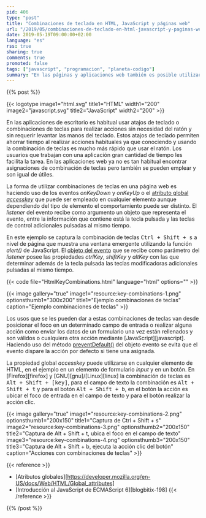 ```yaml
---
pid: 406
type: "post"
title: "Combinaciones de teclado en HTML, JavaScript y páginas web"
url: "/2019/05/combinaciones-de-teclado-en-html-javascript-y-paginas-web/"
date: 2019-05-19T09:00:00+02:00
language: "es"
rss: true
sharing: true
comments: true
promoted: false
tags: ["javascript", "programacion", "planeta-codigo"]
summary: "En las páginas y aplicaciones web también es posible utilizar combinaciones de teclas para proporcionar acceso rápido a funciones usadas frecuentemente. Utilizando la propiedad global _accesskey_ para los campos de texto la acción es ubicar el foco en el campo y para los botones realizar la acción de clic. Los _listeners_ como _onkeydown_ permiten conocer que teclas modificadoras como <kbd>Ctrl</kbd>, <kbd>Shift</kbd> y <kbd>Alt</kbd> se han pulsado al mismo tiempo."
---
```


{{% post %}}

{{< logotype image1="html.svg" title1="HTML" width1="200" image2="javascript.svg" title2="JavaScript" width2="200" >}}

En las aplicaciones de escritorio es habitual usar atajos de teclado o combinaciones de teclas para realizar acciones sin necesidad del ratón y sin requerir levantar las manos del teclado. Estos atajos de teclado permiten ahorrar tiempo al realizar acciones habituales ya que conociendo y usando la combinación de teclas es mucho más rápido que usar el ratón. Los usuarios que trabajan con una aplicación gran cantidad de tiempo les facilita la tarea. En las aplicaciones web ya no es tan habitual encontrar asignaciones de combinación de teclas pero también se pueden emplear y son igual de útiles.

La forma de utilizar combinaciones de teclas en una página web es haciendo uso de los eventos _onKeyDown_ y _onKeyUp_ o el [atributo global _accesskey_](https://developer.mozilla.org/en-US/docs/Web/HTML/Global_attributes/accesskey) que puede ser empleado en cualquier elemento aunque dependiendo del tipo de elemento el comportamiento puede ser distinto. El _listener_ del evento recibe como argumento un objeto que representa el evento, entre la información que contiene está la tecla pulsada y las teclas de control adicionales pulsadas al mismo tiempo.

En este ejemplo se captura la combinación de teclas <kbd>Ctrl + Shift + s</kbd> a nivel de página que muestra una ventana emergente utilizando la función _alert()_ de JavaScript. El [objeto del evento](https://developer.mozilla.org/en-US/docs/Web/API/KeyboardEvent) que se recibe como parámetro del _listener_ posee las propiedades _ctrlKey_, _shiftKey_ y _altKey_ con las que determinar además de la tecla pulsada las teclas modificadoras adicionales pulsadas al mismo tiempo.

{{< code file="HtmlKeyCombinations.html" language="html" options="" >}}

{{< image
    gallery="true"
    image1="resource:key-combinations-1.png" optionsthumb1="300x200" title1="Ejemplo combinaciones de teclas"
    caption="Ejemplo combinaciones de teclas" >}}

Los usos que se les pueden dar a estas combinaciones de teclas van desde posicionar el foco en un determinado campo de entrada o realizar alguna acción como enviar los datos de un formulario una vez están rellenados y son válidos o cualquiera otra acción mediante [JavaScript][javascript]. Haciendo uso del método [preventDefault()](https://developer.mozilla.org/en-US/docs/Web/API/Event/preventDefault) del objeto evento se evita que el evento dispare la acción por defecto si tiene una asignada.

La propiedad global _accesskey_ puede utilizarse en cualquier elemento de HTML, en el ejemplo en un elemento de formulario _input_ y en un botón. En [Firefox][firefox] y [GNU][gnu]/[Linux][linux] la combinación de teclas es <kbd>Alt + Shift + [key]</kbd>, para el campo de texto la combinación es <kbd>Alt + Shift + t</kbd> y para el botón <kbd>Alt + Shift + b</kbd>, en el botón la acción es ubicar el foco de entrada en el campo de texto y para el botón realizar la acción clic.

{{< image
    gallery="true"
    image1="resource:key-combinations-2.png" optionsthumb1="200x150" title1="Captura de Ctrl + Shift + s"
    image2="resource:key-combinations-3.png" optionsthumb2="200x150" title2="Captura de Alt + Shift + t, ubica el foco en el campo de texto"
    image3="resource:key-combinations-4.png" optionsthumb3="200x150" title3="Captura de Alt + Shift + b, ejecuta la acción clic del botón"
    caption="Acciones con combinaciones de teclas" >}}

{{< reference >}}
* [Atributos globales][https://developer.mozilla.org/en-US/docs/Web/HTML/Global_attributes]
* [Introducción al JavaScript de ECMAScript 6][blogbitix-198]
{{< /reference >}}

{{% /post %}}
